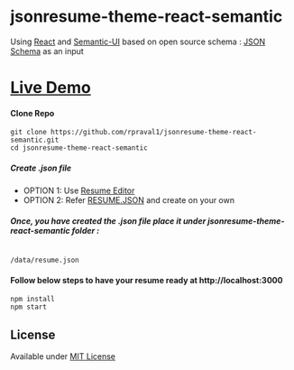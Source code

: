 # jsonresume-theme-react-semantic
Using [React](https://facebook.github.io/react/) and [Semantic-UI](http://react.semantic-ui.com) based on open source schema : [JSON Schema](https://jsonresume.org/schema/) as an input

# [Live Demo](http://pravallika.me/resume)



#### Clone Repo

```
git clone https://github.com/rpraval1/jsonresume-theme-react-semantic.git
cd jsonresume-theme-react-semantic

```

##### Create .json file
- OPTION 1: Use [Resume Editor](http://registry.jsonresume.org/)
- OPTION 2: Refer [RESUME.JSON](https://jsonresume.org/schema/) and create on your own

##### Once, you have created the .json file place it under jsonresume-theme-react-semantic folder :
```

/data/resume.json

```

#### Follow below steps to have your resume ready at http://localhost:3000

```
npm install
npm start

```

## License
Available under [MIT License](http://mths.be/mit)

